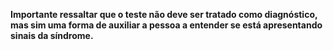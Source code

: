 **Importante ressaltar que o teste não deve ser tratado como diagnóstico, mas sim uma forma de auxiliar a pessoa a entender se está apresentando sinais da síndrome.**
